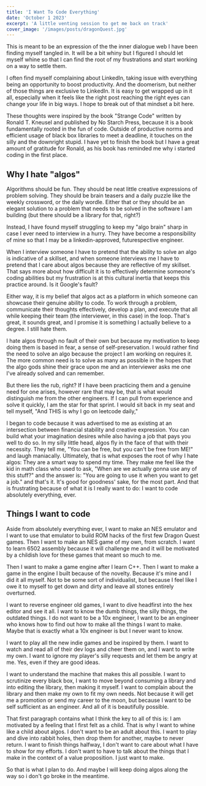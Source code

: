 ```yaml
---
title: 'I Want To Code Everything'
date: 'October 1 2023'
excerpt: 'A little venting session to get me back on track'
cover_image: '/images/posts/dragonQuest.jpg'
---
```


This is meant to be an expression of the the inner dialogue web I have been finding myself tangled in. It will be a bit whiny but I figured I should let myself whine so that I can find the root of my frustrations and start working on a way to settle them. 

I often find myself complaining about LinkedIn, taking issue with everything being an opportunity to boost productivity. And the doomerism, but neither of those things are exclusive to LinkedIn. It is easy to get wrapped up in it all, especially when it feels like the right post reaching the right eyes can change your life in big ways. I hope to break out of that mindset a bit here.

These thoughts were inspired by the book "Strange Code" written by Ronald T. Kneusel and published by No Starch Press, because it is a book fundamentally rooted in the fun of code. Outside of productive norms and efficient usage of black box libraries to meet a deadline, it touches on the silly and the downright stupid. I have yet to finish the book but I have a great amount of gratitude for Ronald, as his book has reminded me why i started coding in the first place. 

## Why I hate "algos"
Algorithms should be fun. They should be neat little creative expressions of problem solving. They should be brain teasers and a daily puzzle like the weekly crossword, or the daily wordle. Either that or they should be an elegant solution to a problem that needs to be solved in the software I am building (but there should be a library for that, right?) 

Instead, I have found myself struggling to keep my "algo brain" sharp in case I ever need to interview in a hurry. They have become a responsibility of mine so that I may be a linkedin-approved, futurespective engineer. 

When I interview someone I have to pretend that the ability to solve an algo is indicative of a skillset, and when someone interviews me I have to pretend that I care about algos because they are reflective of my skillset. That says more about how difficult it is to effectively determine someone's coding abilities but my frustration is at this cultural inertia that keeps this practice around. Is it Google's fault?

Either way, it is my belief that algos act as a platform in which someone can showcase their genuine ability to code. To work through a problem, communicate their thoughts effectively, develop a plan, and execute that all while keeping their team (the interviewer, in this case) in the loop. That's great, it sounds great, and I promise it is something I actually believe to a degree. I still hate them. 

I hate algos through no fault of their own but because my motivation to keep doing them is based in fear, a sense of self-preservation. I would rather find the need to solve an algo because the project I am working on requires it. The more common need is to solve as many as possible in the hopes that the algo gods shine their grace upon me and an interviewer asks me one I've already solved and can remember. 

But there lies the rub, right? If I have been practicing them and a genuine need for one arises, however rare that may be, that is what would distinguish me from the other engineers. If I can pull from experience and solve it quickly, I am the star for that sprint. I would sit back in my seat and tell myself, "And THIS is why I go on leetcode daily,"

I began to code because it was advertised to me as existing at an intersection between financial stability and creative expression. You can build what your imagination desires while also having a job that pays you well to do so. In my silly little head, algos fly in the face of that with their necessity. They tell me, "You can be free, but you can't be free from ME!" and laugh maniacally. Ultimately, that is what exposes the root of why I hate algos: They are a smart way to spend my time. They make me feel like the kid in math class who used to ask, "When are we actually gonna use any of this stuff?" and the answer is: "You are going to use it when you want to get a job." and that's it. It's good for goodness' sake, for the most part. And that is frustrating because of what it is I really want to do: I want to code absolutely everything, ever. 

## Things I want to code
Aside from absolutely everything ever, I want to make an NES emulator and I want to use that emulator to build ROM hacks of the first few Dragon Quest games. Then I want to make an NES game of my own, from scratch. I want to learn 6502 assembly because it will challenge me and it will be motivated by a childish love for these games that meant so much to me. 

Then I want to make a game engine after I learn C++. Then I want to make a game in the engine I built because of the novelty. Because it's mine and I did it all myself. Not to be some sort of individualist, but because I feel like I owe it to myself to get down and dirty and leave all stones entirely overturned. 

I want to reverse engineer old games, I want to dive headfirst into the hex editor and see it all. I want to know the dumb things, the silly things, the outdated things. I do not want to be a 10x engineer, I want to be an engineer who knows how to find out how to make all the things I want to make. Maybe that is exactly what a 10x engineer is but I never want to know. 

I want to play all the new indie games and be inspired by them. I want to watch and read all of their dev logs and cheer them on, and I want to write my own. I want to ignore my player's silly requests and let them be angry at me. Yes, even if they are good ideas.

I want to understand the machine that makes this all possible. I want to scrutinize every black box, I want to move beyond consuming a library and into editing the library, then making it myself. I want to complain about the library and then make my own to fit my own needs. Not because it will get me a promotion or send my career to the moon, but because I want to be self sufficient as an engineer. And all of it is beautifully possible. 

That first paragraph contains what I think the key to all of this is: I am motivated by a feeling that I first felt as a child. That is why I want to whine like a child about algos. I don't want to be an adult about this. I want to play and dive into rabbit holes, then drop them for another, maybe to never return. I want to finish things halfway, I don't want to care about what I have to show for my efforts. I don't want to have to talk about the things that I make in the context of a value proposition. I just want to make. 

So that is what I plan to do. And maybe I will keep doing algos along the way so i don't go broke in the meantime.
